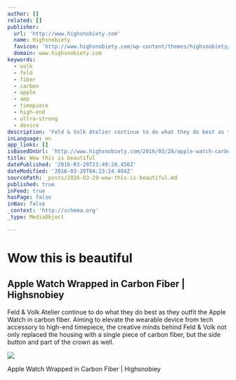 ```yaml
---
author: []
related: []
publisher:
  url: 'http://www.highsnobiety.com'
  name: Highsnobiety
  favicon: 'http://www.highsnobiety.com/wp-content/themes/highsnobiety/favicons/favicon-16x16.png'
  domain: www.highsnobiety.com
keywords:
  - volk
  - feld
  - fiber
  - carbon
  - apple
  - amp
  - timepiece
  - high-end
  - ultra-strong
  - device
description: 'Feld & Volk Atelier continue to do what they do best as they outfit the Apple Watch in carbon fiber. Aiming to elevate the wearable device from tech accessory to high-end timepiece, the creative minds behind Feld & Volk not only replaced the housing with a single piece of carbon fiber, but the side button and part of the crown as well.'
inLanguage: en
app_links: []
isBasedOnUrl: 'http://www.highsnobiety.com/2016/03/28/apple-watch-carbon-fiber-feld-volk/'
title: Wow this is beautiful
datePublished: '2016-03-29T23:49:20.450Z'
dateModified: '2016-03-29T04:23:24.404Z'
sourcePath: _posts/2016-03-29-wow-this-is-beautiful.md
published: true
inFeed: true
hasPage: false
inNav: false
_context: 'http://schema.org'
_type: MediaObject

---
```

# Wow this is beautiful

<article style=""><h1>Apple Watch Wrapped in Carbon Fiber | Highsnobiey</h1><p>Feld &amp; Volk Atelier continue to do what they do best as they outfit the Apple Watch in carbon fiber. Aiming to elevate the wearable device from tech accessory to high-end timepiece, the creative minds behind Feld &amp; Volk not only replaced the housing with a single piece of carbon fiber, but the side button and part of the crown as well.</p><img src="http://static.highsnobiety.com/wp-content/uploads/2016/03/28164146/apple-watch-carbon-feld-volk-0.jpg" /></article>

Apple Watch Wrapped in Carbon Fiber | Highsnobiey